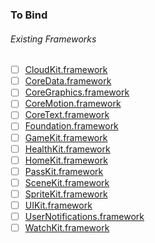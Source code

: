 ### To Bind
###### Existing Frameworks
- [ ] [CloudKit.framework](https://github.com/xamarin/xamarin-macios/wiki/CloudKit-watchOS-Beta4)
- [ ] [CoreData.framework](https://github.com/xamarin/xamarin-macios/wiki/CoreData-watchOS-Beta4)
- [ ] [CoreGraphics.framework](https://github.com/xamarin/xamarin-macios/wiki/CoreGraphics-watchOS-Beta4)
- [ ] [CoreMotion.framework](https://github.com/xamarin/xamarin-macios/wiki/CoreMotion-watchOS-Beta4)
- [ ] [CoreText.framework](https://github.com/xamarin/xamarin-macios/wiki/CoreText-watchOS-Beta4)
- [ ] [Foundation.framework](https://github.com/xamarin/xamarin-macios/wiki/Foundation-watchOS-Beta4)
- [ ] [GameKit.framework](https://github.com/xamarin/xamarin-macios/wiki/GameKit-watchOS-Beta4)
- [ ] [HealthKit.framework](https://github.com/xamarin/xamarin-macios/wiki/HealthKit-watchOS-Beta4)
- [ ] [HomeKit.framework](https://github.com/xamarin/xamarin-macios/wiki/HomeKit-watchOS-Beta4)
- [ ] [PassKit.framework](https://github.com/xamarin/xamarin-macios/wiki/PassKit-watchOS-Beta4)
- [ ] [SceneKit.framework](https://github.com/xamarin/xamarin-macios/wiki/SceneKit-watchOS-Beta4)
- [ ] [SpriteKit.framework](https://github.com/xamarin/xamarin-macios/wiki/SpriteKit-watchOS-Beta4)
- [ ] [UIKit.framework](https://github.com/xamarin/xamarin-macios/wiki/UIKit-watchOS-Beta4)
- [ ] [UserNotifications.framework](https://github.com/xamarin/xamarin-macios/wiki/UserNotifications-watchOS-Beta4)
- [ ] [WatchKit.framework](https://github.com/xamarin/xamarin-macios/wiki/WatchKit-watchOS-Beta4)

